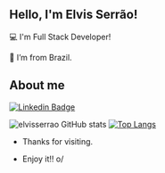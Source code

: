 ## Hello, I'm Elvis Serrão!

 
:computer: I'm Full Stack Developer!

:house_with_garden: I’m from Brazil.


## About me

[![Linkedin Badge](https://img.shields.io/badge/-LinkedIn-blue?style=flat-square&logo=Linkedin&logoColor=white&link=https://www.linkedin.com/in/elvis-serr%C3%A3o-1b0451105/)](https://www.linkedin.com/in/elvis-serr%C3%A3o-1b0451105/)


![elvisserrao GitHub stats](https://github-readme-stats.vercel.app/api?username=elvisserrao&show_icons=true&theme=dracula)
[![Top Langs](https://github-readme-stats.vercel.app/api/top-langs/?username=elvisserrao&show_icons=true&theme=dracula)](https://github.com/elvisserrao/github-readme-stats)


- Thanks for visiting.

- Enjoy it!! o/